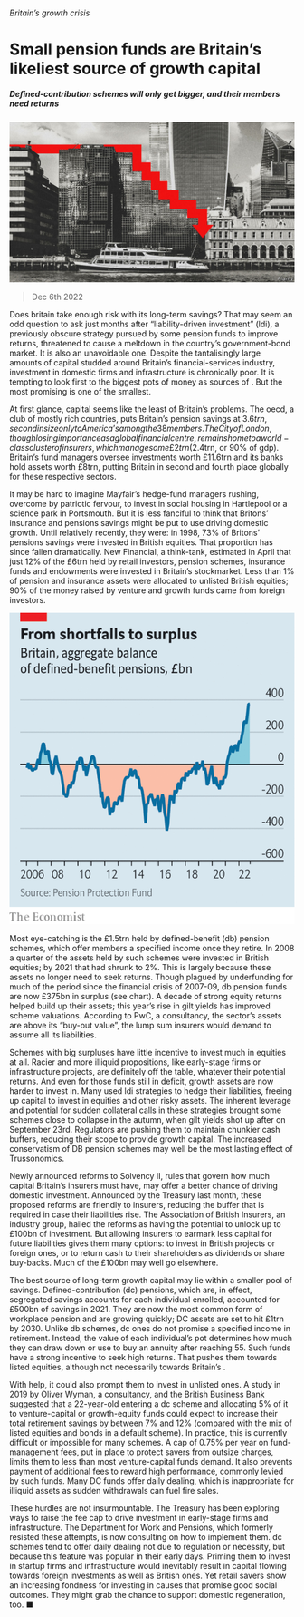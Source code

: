 ###### Britain’s growth crisis

# Small pension funds are Britain’s likeliest source of growth capital 

##### Defined-contribution schemes will only get bigger, and their members need returns 

![image](images/20221210_BRD001.jpg) 

> Dec 6th 2022 


Does britain take enough risk with its long-term savings? That may seem an odd question to ask just months after “liability-driven investment” (ldi), a previously obscure strategy pursued by some pension funds to improve returns, threatened to cause a meltdown in the country’s government-bond market. It is also an unavoidable one. Despite the tantalisingly large amounts of capital studded around Britain’s financial-services industry, investment in domestic firms and infrastructure is chronically poor. It is tempting to look first to the biggest pots of money as sources of . But the most promising is one of the smallest.

At first glance, capital seems like the least of Britain’s problems. The oecd, a club of mostly rich countries, puts Britain’s pension savings at $3.6trn, second in size only to America’s among the 38 members. The City of London, though losing importance as a global financial centre, remains home to a world-class cluster of insurers, which manage some £2trn ($2.4trn, or 90% of gdp). Britain’s fund managers oversee investments worth £11.6trn and its banks hold assets worth £8trn, putting Britain in second and fourth place globally for these respective sectors.

It may be hard to imagine Mayfair’s hedge-fund managers rushing, overcome by patriotic fervour, to invest in social housing in Hartlepool or a science park in Portsmouth. But it is less fanciful to think that Britons’ insurance and pensions savings might be put to use driving domestic growth. Until relatively recently, they were: in 1998, 73% of Britons’ pensions savings were invested in British equities. That proportion has since fallen dramatically. New Financial, a think-tank, estimated in April that just 12% of the £6trn held by retail investors, pension schemes, insurance funds and endowments were invested in Britain’s stockmarket. Less than 1% of pension and insurance assets were allocated to unlisted British equities; 90% of the money raised by venture and growth funds came from foreign investors.

![image](images/20221210_BRC057.png) 


Most eye-catching is the £1.5trn held by defined-benefit (db) pension schemes, which offer members a specified income once they retire. In 2008 a quarter of the assets held by such schemes were invested in British equities; by 2021 that had shrunk to 2%. This is largely because these assets no longer need to seek returns. Though plagued by underfunding for much of the period since the financial crisis of 2007-09, db pension funds are now £375bn in surplus (see chart). A decade of strong equity returns helped build up their assets; this year’s rise in gilt yields has improved scheme valuations. According to PwC, a consultancy, the sector’s assets are above its “buy-out value”, the lump sum insurers would demand to assume all its liabilities.

Schemes with big surpluses have little incentive to invest much in equities at all. Racier and more illiquid propositions, like early-stage firms or infrastructure projects, are definitely off the table, whatever their potential returns. And even for those funds still in deficit, growth assets are now harder to invest in. Many used ldi strategies to hedge their liabilities, freeing up capital to invest in equities and other risky assets. The inherent leverage and potential for sudden collateral calls in these strategies brought some schemes close to collapse in the autumn, when gilt yields shot up after  on September 23rd. Regulators are pushing them to maintain chunkier cash buffers, reducing their scope to provide growth capital. The increased conservatism of DB pension schemes may well be the most lasting effect of Trussonomics.

Newly announced reforms to Solvency II, rules that govern how much capital Britain’s insurers must have, may offer a better chance of driving domestic investment. Announced by the Treasury last month, these proposed reforms are friendly to insurers, reducing the buffer that is required in case their liabilities rise. The Association of British Insurers, an industry group, hailed the reforms as having the potential to unlock up to £100bn of investment. But allowing insurers to earmark less capital for future liabilities gives them many options: to invest in British projects or foreign ones, or to return cash to their shareholders as dividends or share buy-backs. Much of the £100bn may well go elsewhere.

The best source of long-term growth capital may lie within a smaller pool of savings. Defined-contribution (dc) pensions, which are, in effect, segregated savings accounts for each individual enrolled, accounted for £500bn of savings in 2021. They are now the most common form of workplace pension and are growing quickly; DC assets are set to hit £1trn by 2030. Unlike db schemes, dc ones do not promise a specified income in retirement. Instead, the value of each individual’s pot determines how much they can draw down or use to buy an annuity after reaching 55. Such funds have a strong incentive to seek high returns. That pushes them towards listed equities, although not necessarily towards Britain’s . 

With help, it could also prompt them to invest in unlisted ones. A study in 2019 by Oliver Wyman, a consultancy, and the British Business Bank suggested that a 22-year-old entering a dc scheme and allocating 5% of it to venture-capital or growth-equity funds could expect to increase their total retirement savings by between 7% and 12% (compared with the mix of listed equities and bonds in a default scheme). In practice, this is currently difficult or impossible for many schemes. A cap of 0.75% per year on fund-management fees, put in place to protect savers from outsize charges, limits them to less than most venture-capital funds demand. It also prevents payment of additional fees to reward high performance, commonly levied by such funds. Many DC funds offer daily dealing, which is inappropriate for illiquid assets as sudden withdrawals can fuel fire sales.

These hurdles are not insurmountable. The Treasury has been exploring ways to raise the fee cap to drive investment in early-stage firms and infrastructure. The Department for Work and Pensions, which formerly resisted these attempts, is now consulting on how to implement them. dc schemes tend to offer daily dealing not due to regulation or necessity, but because this feature was popular in their early days. Priming them to invest in startup firms and infrastructure would inevitably result in capital flowing towards foreign investments as well as British ones. Yet retail savers show an increasing fondness for investing in causes that promise good social outcomes. They might grab the chance to support domestic regeneration, too. ■

